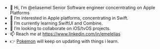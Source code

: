 - 👋 Hi, I’m @eliasemel Senior Software engineer concerntrating on Apple Platforms
- 👀 I’m interested in Apple platforms, concentrating in Swift.
- 🌱 I’m currently learning SwiftUI and Combine.
- 💞️ I’m looking to collaborate on iOS/tvOS projects.
- 📫 Reach me at https://www.linkedin.com/in/emelelias
- :point_right: [Pokemon](https://github.com/eliasemel/Pokemon) will keep on updating with things i learn.

<!---
eliasemel/eliasemel is a ✨ special ✨ repository because its `README.md` (this file) appears on your GitHub profile.
You can click the Preview link to take a look at your changes.
--->
